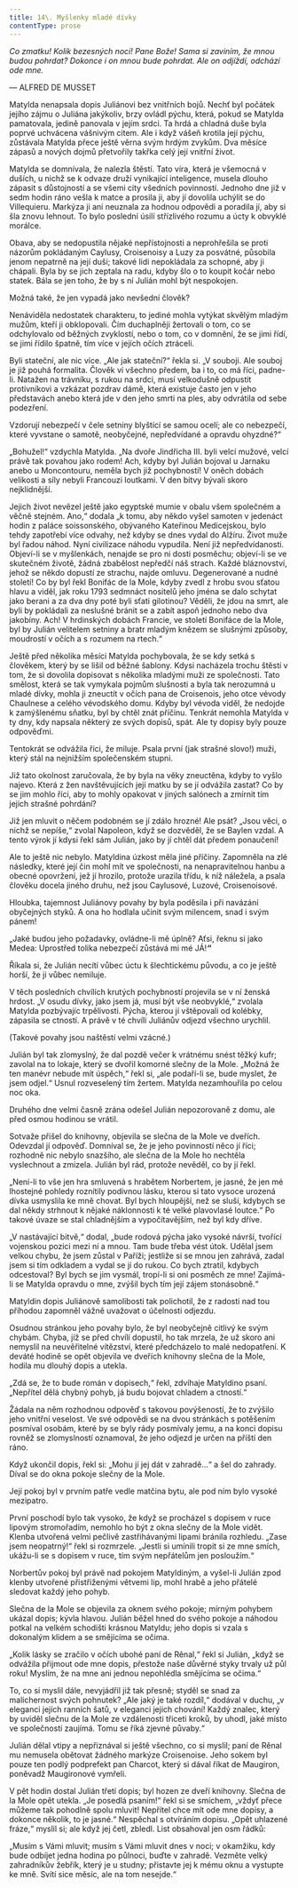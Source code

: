 ```yaml
---
title: 14\. Myšlenky mladé dívky
contentType: prose
---
```


<section>

_Co zmatku! Kolik bezesných nocí! Pane Bože! Sama si zaviním, že mnou budou pohrdat? Dokonce i on mnou bude pohrdat. Ale on odjíždí, odchází ode mne._

— ALFRED DE MUSSET

Matylda nenapsala dopis Juliánovi bez vnitřních bojů. Nechť byl počátek jejího zájmu o Juliána jakýkoliv, brzy ovládl pýchu, která, pokud se Matylda pamatovala, jedině panovala v jejím srdci. Ta hrdá a chladná duše byla poprvé uchvácena vášnivým citem. Ale i když vášeň krotila její pýchu, zůstávala Matylda přece ještě věrna svým hrdým zvykům. Dva měsíce zápasů a nových dojmů přetvořily takřka celý její vnitřní život.

Matylda se domnívala, že nalezla štěstí. Tato víra, která je všemocná v duších, u nichž se k odvaze druží vynikající inteligence, musela dlouho zápasit s důstojností a se všemi city všedních povinností. Jednoho dne již v sedm hodin ráno vešla k matce a prosila ji, aby jí dovolila uchýlit se do Villequieru. Markýza ji ani neuznala za hodnou odpovědi a poradila jí, aby si šla znovu lehnout. To bylo poslední úsilí střízlivého rozumu a úcty k obvyklé morálce.

Obava, aby se nedopustila nějaké nepřístojnosti a neprohřešila se proti názorům pokládaným Caylusy, Croisenoisy a Luzy za posvátné, působila jenom nepatrně na její duši; takové lidi nepokládala za schopné, aby ji chápali. Byla by se jich zeptala na radu, kdyby šlo o to koupit kočár nebo statek. Bála se jen toho, že by s ní Julián mohl být nespokojen.

Možná také, že jen vypadá jako nevšední člověk?

Nenáviděla nedostatek charakteru, to jediné mohla vytýkat skvělým mladým mužům, kteří ji obklopovali. Čím duchaplněji žertovali o tom, co se odchylovalo od běžných zvyklostí, nebo o tom, co v domnění, že se jimi řídí, se jimi řídilo špatně, tím více v jejích očích ztráceli.

Byli stateční, ale nic více. „Ale jak stateční?“ řekla si. „V souboji. Ale souboj je již pouhá formalita. Člověk ví všechno předem, ba i to, co má říci, padne-li. Natažen na trávníku, s rukou na srdci, musí velkodušně odpustit protivníkovi a vzkázat pozdrav dámě, která existuje často jen v jeho představách anebo která jde v den jeho smrti na ples, aby odvrátila od sebe podezření.

Vzdorují nebezpečí v čele setniny blyštící se samou ocelí; ale co nebezpečí, které vyvstane o samotě, neobyčejné, nepředvídané a opravdu ohyzdné?“

„Bohužel!“ vzdychla Matylda. „Na dvoře Jindřicha III. byli velcí mužové, velcí právě tak povahou jako rodem! Ach, kdyby byl Julián bojoval u Jarnaku anebo u Moncontouru, neměla bych již pochybností! V oněch dobách velikosti a síly nebyli Francouzi loutkami. V den bitvy bývali skoro nejklidnější.

Jejich život nevězel ještě jako egyptské mumie v obalu všem společném a věčně stejném. Ano,“ dodala „k tomu, aby někdo vyšel samoten v jedenáct hodin z paláce soissonského, obývaného Kateřinou Medicejskou, bylo tehdy zapotřebí více odvahy, než kdyby se dnes vydal do Alžíru. Život muže byl řadou náhod. Nyní civilizace náhodu vypudila. Není již nepředvídanosti. Objeví-li se v myšlenkách, nenajde se pro ni dosti posměchu; objeví-li se ve skutečném životě, žádná zbabělost nepředčí náš strach. Každé bláznovství, jehož se někdo dopustí ze strachu, najde omluvu. Degenerované a nudné století! Co by byl řekl Bonifác de la Mole, kdyby zvedl z hrobu svou sťatou hlavu a viděl, jak roku 1793 sedmnáct nositelů jeho jména se dalo schytat jako berani a za dva dny poté byli sťati gilotinou? Věděli, že jdou na smrt, ale byli by pokládali za neslušné bránit se a zabít aspoň jednoho nebo dva jakobíny. Ach! V hrdinských dobách Francie, ve století Bonifáce de la Mole, byl by Julián velitelem setniny a bratr mladým knězem se slušnými způsoby, moudrostí v očích a s rozumem na rtech.“

Ještě před několika měsíci Matylda pochybovala, že se kdy setká s člověkem, který by se lišil od běžné šablony. Kdysi nacházela trochu štěstí v tom, že si dovolila dopisovat s několika mladými muži ze společnosti. Tato smělost, která se tak vymykala pojmům slušnosti a byla tak nerozumná u mladé dívky, mohla ji zneuctít v očích pana de Croisenois, jeho otce vévody Chaulnese a celého vévodského domu. Kdyby byl vévoda viděl, že nedojde k zamýšlenému sňatku, byl by chtěl znát příčinu. Tenkrát nemohla Matylda v ty dny, kdy napsala některý ze svých dopisů, spát. Ale ty dopisy byly pouze odpověďmi.

Tentokrát se odvážila říci, že miluje. Psala první (jak strašné slovo!) muži, který stál na nejnižším společenském stupni.

Již tato okolnost zaručovala, že by byla na věky zneuctěna, kdyby to vyšlo najevo. Která z žen navštěvujících její matku by se jí odvážila zastat? Co by se jim mohlo říci, aby to mohly opakovat v jiných salónech a zmírnit tím jejich strašné pohrdání?

Již jen mluvit o něčem podobném se jí zdálo hrozné! Ale psát? „Jsou věci, o nichž se nepíše,“ zvolal Napoleon, když se dozvěděl, že se Baylen vzdal. A tento výrok jí kdysi řekl sám Julián, jako by jí chtěl dát předem ponaučení!

Ale to ještě nic nebylo. Matyldina úzkost měla jiné příčiny. Zapomněla na zlé následky, které její čin mohl mít ve společnosti, na nenapravitelnou hanbu a obecné opovržení, jež jí hrozilo, protože urazila třídu, k níž náležela, a psala člověku docela jiného druhu, než jsou Caylusové, Luzové, Croisenoisové.

Hloubka, tajemnost Juliánovy povahy by byla poděsila i při navázání obyčejných styků. A ona ho hodlala učinit svým milencem, snad i svým pánem!

„Jaké budou jeho požadavky, ovládne-li mě úplně? Aťsi, řeknu si jako Medea: Uprostřed tolika nebezpečí zůstává mi mé JÁ!**_“_**

Říkala si, že Julián necítí vůbec úctu k šlechtickému původu, a co je ještě horší, že ji vůbec nemiluje.

V těch posledních chvílích krutých pochybností projevila se v ní ženská hrdost. „V osudu dívky, jako jsem já, musí být vše neobvyklé,“ zvolala Matylda pozbývajíc trpělivosti. Pýcha, kterou jí vštěpovali od kolébky, zápasila se ctností. A právě v té chvíli Juliánův odjezd všechno urychlil.

(Takové povahy jsou naštěstí velmi vzácné.)

Julián byl tak zlomyslný, že dal pozdě večer k vrátnému snést těžký kufr; zavolal na to lokaje, který se dvořil komorné slečny de la Mole. „Možná že ten manévr nebude mít úspěch,“ řekl si, „ale podaří-li se, bude myslet, že jsem odjel.“ Usnul rozveselený tím žertem. Matylda nezamhouřila po celou noc oka.

Druhého dne velmi časně zrána odešel Julián nepozorovaně z domu, ale před osmou hodinou se vrátil.

Sotvaže přišel do knihovny, objevila se slečna de la Mole ve dveřích. Odevzdal jí odpověď. Domníval se, že je jeho povinností něco jí říci; rozhodně nic nebylo snazšího, ale slečna de la Mole ho nechtěla vyslechnout a zmizela. Julián byl rád, protože nevěděl, co by jí řekl.

„Není-li to vše jen hra smluvená s hrabětem Norbertem, je jasné, že jen mé lhostejné pohledy roznítily podivnou lásku, kterou si tato vysoce urozená dívka usmyslila ke mně chovat. Byl bych hloupější, než se sluší, kdybych se dal někdy strhnout k nějaké náklonnosti k té velké plavovlasé loutce.“ Po takové úvaze se stal chladnějším a vypočítavějším, než byl kdy dříve.

„V nastávající bitvě,“ dodal, „bude rodová pýcha jako vysoké návrší, tvořící vojenskou pozici mezi ní a mnou. Tam bude třeba vést útok. Udělal jsem velkou chybu, že jsem zůstal v Paříži; jestliže si se mnou jen zahrává, zadal jsem si tím odkladem a vydal se jí do rukou. Co bych ztratil, kdybych odcestoval? Byl bych se jim vysmál, tropí-li si oni posměch ze mne! Zajímá-li se Matylda opravdu o mne, zvýšil bych tím její zájem stonásobně.“

Matyldin dopis Juliánově samolibosti tak polichotil, že z radosti nad tou příhodou zapomněl vážně uvažovat o účelnosti odjezdu.

Osudnou stránkou jeho povahy bylo, že byl neobyčejně citlivý ke svým chybám. Chyba, jíž se před chvílí dopustil, ho tak mrzela, že už skoro ani nemyslil na neuvěřitelné vítězství, které předcházelo to malé nedopatření. K deváté hodině se opět objevila ve dveřích knihovny slečna de la Mole, hodila mu dlouhý dopis a utekla.

„Zdá se, že to bude román v dopisech,“ řekl, zdvíhaje Matyldino psaní. „Nepřítel dělá chybný pohyb, já budu bojovat chladem a ctností.“

Žádala na něm rozhodnou odpověď s takovou povýšeností, že to zvýšilo jeho vnitřní veselost. Ve své odpovědi se na dvou stránkách s potěšením posmíval osobám, které by se byly rády posmívaly jemu, a na konci dopisu rovněž se zlomyslností oznamoval, že jeho odjezd je určen na příští den ráno.

Když ukončil dopis, řekl si: „Mohu jí jej dát v zahradě…“ a šel do zahrady. Díval se do okna pokoje slečny de la Mole.

Její pokoj byl v prvním patře vedle matčina bytu, ale pod ním bylo vysoké mezipatro.

První poschodí bylo tak vysoko, že když se procházel s dopisem v ruce lipovým stromořadím, nemohlo ho být z okna slečny de la Mole vidět. Klenba utvořená velmi pečlivě zastřihávanými lipami bránila rozhledu. „Zase jsem neopatrný!“ řekl si rozmrzele. „Jestli si umínili tropit si ze mne smích, ukážu-li se s dopisem v ruce, tím svým nepřátelům jen posloužím.“

Norbertův pokoj byl právě nad pokojem Matyldiným, a vyšel-li Julián zpod klenby utvořené přistřiženými větvemi lip, mohl hrabě a jeho přátelé sledovat každý jeho pohyb.

Slečna de la Mole se objevila za oknem svého pokoje; mírným pohybem ukázal dopis; kývla hlavou. Julián běžel hned do svého pokoje a náhodou potkal na velkém schodišti krásnou Matyldu; jeho dopis si vzala s dokonalým klidem a se smějícíma se očima.

„Kolik lásky se zračilo v očích ubohé paní de Rênal,“ řekl si Julián, „když se odvážila přijmout ode mne dopis, přestože naše důvěrné styky trvaly už půl roku! Myslím, že na mne ani jednou nepohlédla smějícíma se očima.“

To, co si myslil dále, nevyjádřil již tak přesně; styděl se snad za malichernost svých pohnutek? „Ale jaký je také rozdíl,“ dodával v duchu, „v eleganci jejích ranních šatů, v eleganci jejich chování! Každý znalec, který by uviděl slečnu de la Mole ze vzdálenosti třiceti kroků, by uhodl, jaké místo ve společnosti zaujímá. Tomu se říká zjevné půvaby.“

Julián dělal vtipy a nepřiznával si ještě všechno, co si myslil; paní de Rênal mu nemusela obětovat žádného markýze Croisenoise. Jeho sokem byl pouze ten podlý podprefekt pan Charcot, který si dával říkat de Maugiron, poněvadž Maugironové vymřeli.

V pět hodin dostal Julián třetí dopis; byl hozen ze dveří knihovny. Slečna de la Mole opět utekla. „Je posedlá psaním!“ řekl si se smíchem, „vždyť přece můžeme tak pohodlně spolu mluvit! Nepřítel chce mít ode mne dopisy, a dokonce několik, to je jasné.“ Nespěchal s otvíráním dopisu. „Opět uhlazené fráze,“ myslil si; ale když jej četl, zbledl. List obsahoval jen osm řádků:

„Musím s Vámi mluvit; musím s Vámi mluvit dnes v noci; v okamžiku, kdy bude odbíjet jedna hodina po půlnoci, buďte v zahradě. Vezměte velký zahradníkův žebřík, který je u studny; přistavte jej k mému oknu a vystupte ke mně. Svítí sice měsíc, ale na tom nesejde.“

</section>

[^1]: V mincích po 6 francích.

[^2]: Citáty z Byrona jsou v překladu Pavla Eisnera.

[^3]: Hrdinka veršované povídky ,,Paní z Vergy“ hynoucí v domnění, že ji zradil milenec.

[^4]: Překlad J. V. Sládka.

[^5]: Náboženské spolky služebnictva, jejichž prostřednictvím církev získávala spojence v šlechtických domech.

[^6]: Podívejte se na stranu 130.

[^7]: Věřte mi.

[^8]: Co je psáno, to je dáno.

[^9]: Chytrému napověz.

[^10]: Buď zdráv a miluj mě.

[^11]: Viz v Louvru vévodu Františka Aquitánského, odkládajícího přilbu a beroucího na sebe mnišský hábit, č. 1130 (_pozn. aut._).

[^12]: Francouzská mystička.

[^13]: Venkove, kdy tě spatřím (citát je však z Horatia).

[^14]: Jsem při tobě, je to moje dílo.

[^15]: Proslulý kejklíř (pozn. autora).

[^16]: Rossiniho opera.

[^17]: To mluví nespokojenec (poznámka Molièrova k Tartuffovi). _Pozn. autora._

[^18]: Biskup a ministr narozený v Besançonu.

[^19]: Redaktoři satirického časopisu, uvěznění pro urážku vlády.

[^20]: Musím se potrestat, jestliže jsem příliš milovala.

[^21]: Syn zedníka, který velel části roajalistické armády při vendéském povstání.

[^22]: Slavný kazatel.

[^23]: Jestliže dovolí osud.

[^24]: Od této chvíle již neřeknu ani slovo.

[^25]: Zde mluví z něho jakobín (_Pozn. aut.)._

[^26]: Od La Fontaina; podle nich je „manželský svazek tísnivým ortelem“.
